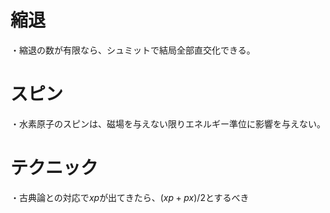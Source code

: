 
# 縮退

・縮退の数が有限なら、シュミットで結局全部直交化できる。


# スピン

・水素原子のスピンは、磁場を与えない限りエネルギー準位に影響を与えない。

# テクニック

・古典論との対応で$xp$が出てきたら、$(xp+px)/2$とするべき